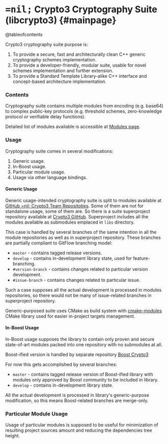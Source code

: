 # <span style='font-family: monospace'>=nil;</span> Crypto3 Cryptography Suite (libcrypto3) {#mainpage}

@tableofcontents

Crypto3 cryptography suite purpose is:
1. To provide a secure, fast and architecturally clean C++ generic cryptography schemes implementation.
2. To provide a developer-friendly, modular suite, usable for novel schemes implementation and further
 extension.
3. To provide a Standard Template Library-alike C++ interface and concept-based architecture implementation.

### Contents

Cryptography suite contains multiple modules from
encoding (e.g. base64) to complex public-key
protocols (e.g. threshold schemes, zero-knowledge protocol or verifiable delay functions).

Detailed list of modules available is accessible at
[Modules page](modules.html).

### Usage

Cryptography suite comes in several modifications:

1. Generic usage.
2. In-Boost usage. 
3. Particular module usage.
4. Usage via other language bindings.

#### Generic Usage
Generic usage-intended cryptography suite is split to modules available at [GitHub =nil; Crypto3 Team Repositoties](https://github.com/orgs/NilFoundation/teams/nil-crypto3/repositories). 
Some of them are not for standalone usage, some of them are. So there is a suite superproject repository available at
 [Crypto3 GitHub](https://github.com/nilfoundation/crypto3.git). Superproject includes all the modules
available as submodules emplaced in `libs` directory.

This case is handled by several branches of the same
intention in all the module repositories as well as in
superproject repository. These branches are partially compliant to GitFlow branching model:
* `master` - contains tagged release versions.
* `develop` - contains in-development library state, used for feature-branching.
* `#version-branch` - contains changes related to particular version development. 
* `#issue-branch` - contains changes related to particular issue.

Such a case supposes all the actual development is
processed in modules repositories, so there would 
not be many of issue-related branches in superproject
repository.

Generic-purposed suite uses CMake as build system with
[cmake-modules](https://github.com/BoostCMake/cmake-modules.git) CMake library used for easier
in-project targets management. 
  
#### In-Boost Usage

In-Boost usage supposes the library to contain only
proven and secure state-of-art modules packed into
one repository with no submodules at all. 

Boost-ified version is handled by separate repository [Boost Crypto3](https://github.com/nilfoundation/boost-crypto3.git) 

For now this gets accomplished by several branches:
* `master` - contains tagged release version of Boost-ified library with modules only approved by
 Boost community to be included in library. 
* `develop` - contains in-development library state.

All the actual development is processed in library's 
generic-purpose modification, so this means 
Boost-related branches are merge-only.

### Particular Module Usage ###

Usage of particular modules is supposed to be useful for minimization of resulting project sources amount
and reducing the dependencies tree height.
